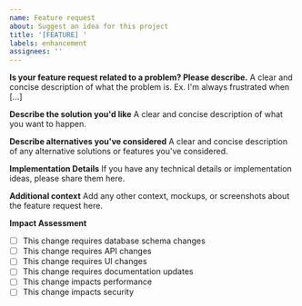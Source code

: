 ```yaml
---
name: Feature request
about: Suggest an idea for this project
title: '[FEATURE] '
labels: enhancement
assignees: ''
---
```


**Is your feature request related to a problem? Please describe.**
A clear and concise description of what the problem is. Ex. I'm always frustrated when [...]

**Describe the solution you'd like**
A clear and concise description of what you want to happen.

**Describe alternatives you've considered**
A clear and concise description of any alternative solutions or features you've considered.

**Implementation Details**
If you have any technical details or implementation ideas, please share them here.

**Additional context**
Add any other context, mockups, or screenshots about the feature request here.

**Impact Assessment**
- [ ] This change requires database schema changes
- [ ] This change requires API changes
- [ ] This change requires UI changes
- [ ] This change requires documentation updates
- [ ] This change impacts performance
- [ ] This change impacts security 